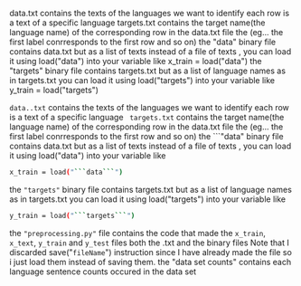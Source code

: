 data.txt contains the texts of the languages we want to identify each row is a text of a specific language
targets.txt contains the target name(the language name) of the corresponding row in the data.txt file the (eg... the first label conrresponds to the first row and so on)
the "data" binary file contains data.txt but as a list of texts instead of a file of texts , you can load it using load("data") into  your variable like x_train = load("data")
the "targets" binary file contains targets.txt but as a list of language names as in targets.txt you can load it using load("targets") into your variable like y_train = load("targets")


```data..txt``` contains the texts of the languages we want to identify each row is a text of a specific language
``` targets.txt``` contains the target name(the language name) of the corresponding row in the data.txt file the (eg... the first label conrresponds to the first row and so on)
the ```"data" binary file contains data.txt but as a list of texts instead of a file of texts , you can load it using load("data") into  your variable like
```sh
x_train = load("```data```")
```
the ```"targets"```  binary file contains targets.txt but as a list of language names as in targets.txt you can load it using load("targets") into your variable like
```sh
y_train = load("```targets```")
```
the ```"preprocessing.py"``` file contains the code that made the ```x_train```, ```x_text```, ```y_train``` and ```y_test``` files both the .txt and the binary files Note that I discarded save("```fileName```") instruction since I have already made the file so i just load them instead of saving them. the "data set counts" contains each language sentence counts occured in the data set




